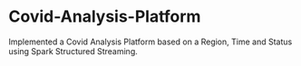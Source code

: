 # Covid-Analysis-Platform
Implemented a Covid Analysis Platform based on a Region, Time and Status using Spark Structured Streaming.
